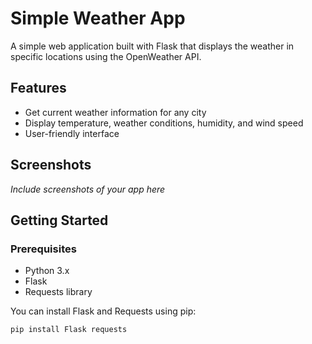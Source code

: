# Simple Weather App

A simple web application built with Flask that displays the weather in specific locations using the OpenWeather API.

## Features

- Get current weather information for any city
- Display temperature, weather conditions, humidity, and wind speed
- User-friendly interface

## Screenshots

*Include screenshots of your app here*

## Getting Started

### Prerequisites

- Python 3.x
- Flask
- Requests library

You can install Flask and Requests using pip:

```bash
pip install Flask requests
